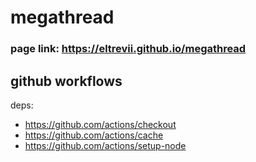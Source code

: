 # megathread
### page link: https://eltrevii.github.io/megathread

## github workflows
deps:
- https://github.com/actions/checkout
- https://github.com/actions/cache
- https://github.com/actions/setup-node